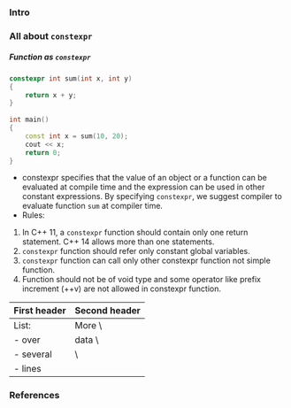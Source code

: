 ### Intro

### All about `constexpr`

##### Function as `constexpr`
```c++
constexpr int sum(int x, int y) 
{ 
    return x + y; 
} 
  
int main() 
{ 
    const int x = sum(10, 20); 
    cout << x; 
    return 0; 
} 
```
- constexpr specifies that the value of an object or a function can be evaluated at compile time and the expression can be used in other constant expressions. By specifying `constexpr`, we suggest compiler to evaluate function `sum` at compiler time.
- Rules:
1. In C++ 11, a `constexpr` function should contain only one return statement. C++ 14 allows more than one statements.
2. `constexpr` function should refer only constant global variables.
3. `constexpr` function can call only other constexpr function not simple function.
4. Function should not be of void type and some operator like prefix increment (++v) are not allowed in constexpr function.

First header | Second header
-------------|---------------
List:        | More  \
- over       | data  \
- several    |       \
- lines      |
###

### References
